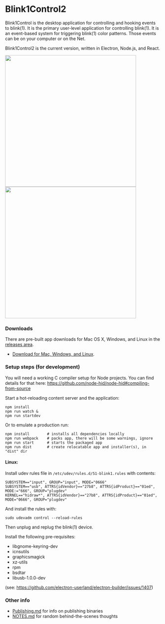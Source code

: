 # Blink1Control2

Blink1Control is the desktop application for controlling and hooking events to blink(1). It is the primary user-level application for controlling blink(1). It is an event-based system for triggering blink(1) color patterns. Those events can be on your computer or on the Net.

Blink1Control2 is the current version, written in Electron, Node.js, and React.

<img src="./docs/blink1control2-screenshot1.png" width="425"><img src="./docs/blink1control2-screenshot2.png" width="425">


### Downloads
There are pre-built app downloads for Mac OS X, Windows, and Linux in the [releases area](https://github.com/todbot/Blink1Control2/releases).

* [Download for Mac, Windows, and Linux](https://github.com/todbot/Blink1Control2/releases).

### Setup steps (for development)

You will need a working C compiler setup for Node projects.
You can find details for that here:
https://github.com/node-hid/node-hid#compiling-from-source

Start a hot-reloading content server and the application:
```
npm install
npm run watch &
npm run startdev
```

Or to emulate a production run:
```
npm install        # installs all dependencies locally
npm run webpack    # packs app, there will be some warnings, ignore
npm run start      # starts the packaged app
npm run dist       # create relocatable app and installer(s), in "dist" dir
```

#### Linux:

Install udev rules file in `/etc/udev/rules.d/51-blink1.rules` with contents:
```
SUBSYSTEM=="input", GROUP="input", MODE="0666"
SUBSYSTEM=="usb", ATTRS{idVendor}=="27b8", ATTRS{idProduct}=="01ed", MODE:="666", GROUP="plugdev"
KERNEL=="hidraw*", ATTRS{idVendor}=="27b8", ATTRS{idProduct}=="01ed", MODE="0666", GROUP="plugdev"
```
And install the rules with:
```
sudo udevadm control --reload-rules
```
Then unplug and replug the blink(1) device.

Install the following pre-requisites:

- libgnome-keyring-dev
- icnsutils
- graphicsmagick
- xz-utils
- rpm
- bsdtar
- libusb-1.0.0-dev

(see: https://github.com/electron-userland/electron-builder/issues/1407)

### Other info
- [Publishing.md](Publishing.md) for info on publishing binaries
- [NOTES.md](NOTES.md) for random behind-the-scenes thoughts
